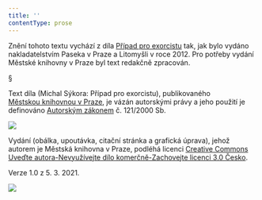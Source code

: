 ```yaml
---
title: ''
contentType: prose
---
```


Znění tohoto textu vychází z díla [Případ pro exorcistu](https://search.mlp.cz/cz/titul/pripad-pro-exorcistu/3689866/#/) tak, jak bylo vydáno nakladatelstvím Paseka v Praze a Litomyšli v roce 2012. Pro potřeby vydání Městské knihovny v Praze byl text redakčně zpracován.

§

Text díla (Michal Sýkora: Případ pro exorcistu), publikovaného [Městskou knihovnou v Praze](https://www.mlp.cz/cz/), je vázán autorskými právy a jeho použití je definováno [Autorským zákonem](https://www.mkcr.cz/predpisy-zakonu-709.html) č. 121/2000 Sb.

![](../Images/image001.jpg)

Vydání (obálka, upoutávka, citační stránka a grafická úprava), jehož autorem je Městská knihovna v Praze, podléhá licenci [Creative Commons Uveďte autora-Nevyužívejte dílo komerčně-Zachovejte licenci 3.0 Česko](https://creativecommons.org/licenses/by-nc-sa/3.0/cz/).

  

Verze 1.0 z 5. 3. 2021.

![](../Images/image002.jpg)
